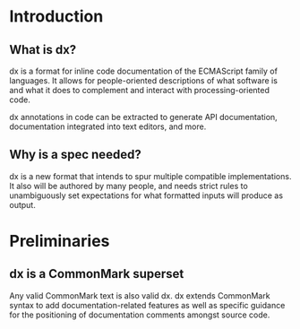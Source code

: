 # Introduction

## What is dx?

dx is a format for inline code documentation of the ECMAScript family of languages.
It allows for people-oriented descriptions of what software is and what it does
to complement and interact with processing-oriented code.

dx annotations in code can be extracted to generate API documentation, documentation
integrated into text editors, and more.

## Why is a spec needed?

dx is a new format that intends to spur multiple compatible implementations. It also
will be authored by many people, and needs strict rules to unambiguously set
expectations for what formatted inputs will produce as output.

# Preliminaries

## dx is a CommonMark superset

Any valid CommonMark text is also valid dx. dx extends CommonMark syntax to add
documentation-related features as well as specific guidance for the positioning
of documentation comments amongst source code.
